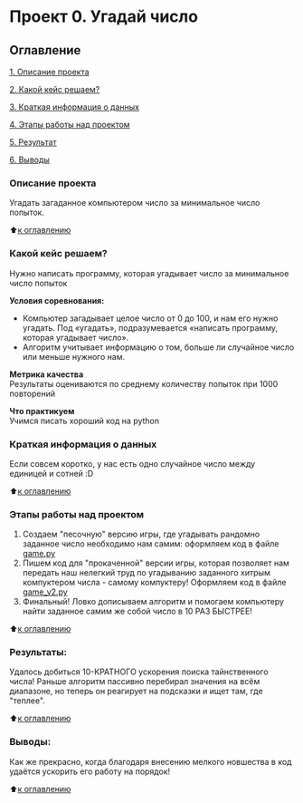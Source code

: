 # Проект 0. Угадай число

## Оглавление  
[1. Описание проекта](https://github.com/khav-i/sf_data_science/blob/main/project_0/README.md#описание-проекта)

[2. Какой кейс решаем?](https://github.com/khav-i/sf_data_science/blob/main/project_0/README.md#какой-кейс-решаем)

[3. Краткая информация о данных](https://github.com/khav-i/sf_data_science/blob/main/project_0/README.md#краткая-информация-о-данных)  

[4. Этапы работы над проектом](https://github.com/khav-i/sf_data_science/blob/main/project_0/README.md#этапы-работы-над-проектом)  

[5. Результат](https://github.com/khav-i/sf_data_science/blob/main/project_0/README.md#результаты)    

[6. Выводы](https://github.com/khav-i/sf_data_science/blob/main/project_0/README.md#выводы) 

### Описание проекта    
Угадать загаданное компьютером число за минимальное число попыток.

:arrow_up:[к оглавлению](https://github.com/khav-i/sf_data_science/blob/main/project_0/README.md#%D0%BE%D0%B3%D0%BB%D0%B0%D0%B2%D0%BB%D0%B5%D0%BD%D0%B8%D0%B5)


### Какой кейс решаем?    
Нужно написать программу, которая угадывает число за минимальное число попыток

**Условия соревнования:**  
- Компьютер загадывает целое число от 0 до 100, и нам его нужно угадать. Под «угадать», подразумевается «написать программу, которая угадывает число».
- Алгоритм учитывает информацию о том, больше ли случайное число или меньше нужного нам.

**Метрика качества**     
Результаты оцениваются по среднему количеству попыток при 1000 повторений

**Что практикуем**     
Учимся писать хороший код на python


### Краткая информация о данных
Если совсем коротко, у нас есть одно случайное число между единицей и сотней :D
  
:arrow_up:[к оглавлению](.README.md#Оглавление)


### Этапы работы над проектом  
1. Создаем "песочную" версию игры, где угадывать рандомно заданное число необходимо нам самим: оформляем код в файле [game.py](https://github.com/khav-i/sf_data_science/blob/main/project_0/game.py) 
2. Пишем код для "прокаченной" версии игры, которая позволяет нам передать наш нелегкий труд по угадыванию заданного хитрым компуктером числа - самому компуктеру! Оформляем код в файле [game_v2.py](https://github.com/khav-i/sf_data_science/blob/main/project_0/game_v2.py)
3. Финальный! Ловко дописываем алгоритм и помогаем компьютеру найти заданное самим же собой число в 10 РАЗ БЫСТРЕЕ!

:arrow_up:[к оглавлению](.README.md#Оглавление)


### Результаты:  
Удалось добиться 10-КРАТНОГО ускорения поиска тайнственного числа! Раньше алгоритм пассивно перебирал значения на всём диапазоне, но теперь он реагирует на подсказки и ищет там, где "теплее".

:arrow_up:[к оглавлению](.README.md#Оглавление)


### Выводы:  
Как же прекрасно, когда благодаря внесению мелкого новшества в код удаётся ускорить его работу на порядок!

:arrow_up:[к оглавлению](.README.md#Оглавление)


